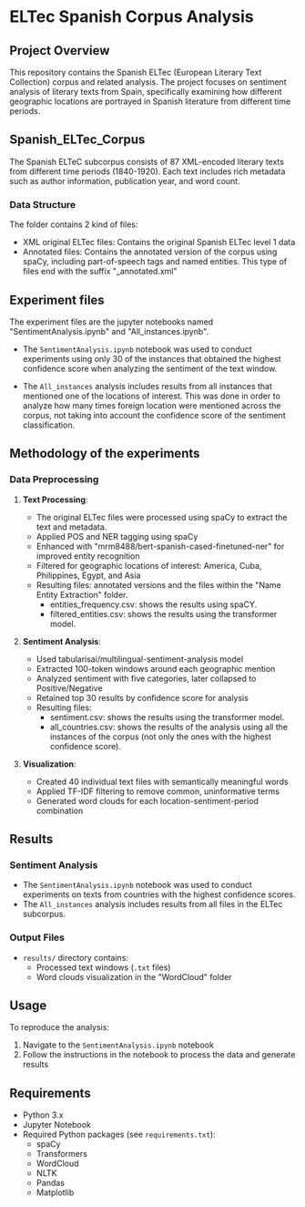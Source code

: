 # ELTec Spanish Corpus Analysis

## Project Overview
This repository contains the Spanish ELTec (European Literary Text Collection) corpus and related analysis. The project focuses on sentiment analysis of literary texts from Spain, specifically examining how different geographic locations are portrayed in Spanish literature from different time periods.

## Spanish_ELTec_Corpus
The Spanish ELTeC subcorpus consists of 87 XML-encoded literary texts from different time periods (1840-1920). Each text includes rich metadata such as author information, publication year, and word count.

### Data Structure
The folder contains 2 kind of files: 
- XML original ELTec files: Contains the original Spanish ELTec level 1 data
- Annotated files: Contains the annotated version of the corpus using spaCy, including part-of-speech tags and named entities. This type of files end with the suffix "_annotated.xml"

## Experiment files
The experiment files are the jupyter notebooks named "SentimentAnalysis.ipynb" and "All_instances.ipynb".

- The `SentimentAnalysis.ipynb` notebook was used to conduct experiments using only 30 of the instances that obtained the highest confidence score when analyzing the sentiment of the text window.

- The `All_instances` analysis includes results from all instances that mentioned one of the locations of interest. This was done in order to analyze how many times foreign location were mentioned across the corpus, not taking into account the confidence score of the sentiment classification.

## Methodology of the experiments
### Data Preprocessing
1. **Text Processing**:
   - The original ELTec files were processed using spaCy to extract the text and metadata. 
   - Applied POS and NER tagging using spaCy
   - Enhanced with "mrm8488/bert-spanish-cased-finetuned-ner" for improved entity recognition
   - Filtered for geographic locations of interest: America, Cuba, Philippines, Egypt, and Asia
   - Resulting files: annotated versions and the files within the "Name Entity Extraction" folder. 
        - entities_frequency.csv: shows the results using spaCY.
        - filtered_entities.csv: shows the results using the transformer model.
   

2. **Sentiment Analysis**:
   - Used tabularisai/multilingual-sentiment-analysis model
   - Extracted 100-token windows around each geographic mention
   - Analyzed sentiment with five categories, later collapsed to Positive/Negative
   - Retained top 30 results by confidence score for analysis
   - Resulting files: 
        - sentiment.csv: shows the results using the transformer model. 
        - all_countries.csv: shows the results of the analysis using all the instances of the corpus (not only the ones with the highest confidence score). 


3. **Visualization**:
    - Created 40 individual text files with semantically meaningful words
    - Applied TF-IDF filtering to remove common, uninformative terms
    - Generated word clouds for each location-sentiment-period combination

## Results
### Sentiment Analysis
- The `SentimentAnalysis.ipynb` notebook was used to conduct experiments on texts from countries with the highest confidence scores.
- The `All_instances` analysis includes results from all files in the ELTec subcorpus.

### Output Files
- `results/` directory contains:
  - Processed text windows (`.txt` files)
  - Word clouds visualization in the "WordCloud" folder

## Usage
To reproduce the analysis:
1. Navigate to the `SentimentAnalysis.ipynb` notebook
2. Follow the instructions in the notebook to process the data and generate results

## Requirements
- Python 3.x
- Jupyter Notebook
- Required Python packages (see `requirements.txt`):
  - spaCy
  - Transformers
  - WordCloud
  - NLTK
  - Pandas
  - Matplotlib

